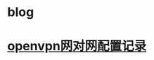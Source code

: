 # blog

# [openvpn网对网配置记录](https://github.com/Mrload/blog/blob/main/openvpn%E7%BD%91%E5%AF%B9%E7%BD%91%E9%85%8D%E7%BD%AE%E8%AE%B0%E5%BD%95.md)
